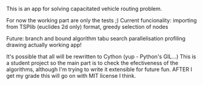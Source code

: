 This is an app for solving capacitated vehicle routing problem.

For now the working part are only the tests ;)
Current funcionality:
	importing from TSPlib (euclides 2d only) format,
	greedy selection of nodes

Future:
	branch and bound algorithm
	tabu search
	parallelisation
	profiling
	drawing
	actually working app!

It's possible that all will be rewritten to Cython (yup - Python's GIL...)
This is a student project so the main part is to check the efectiveness of the algorithms, although I'm trying to write it extensible for future fun.
AFTER I get my grade this will go on with MIT license I think.
